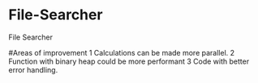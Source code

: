 # File-Searcher
File Searcher

#Areas of improvement
1 Calculations can be made more parallel.
2 Function with binary heap could be more performant
3 Code with better error handling.
